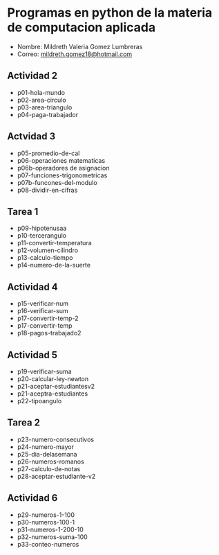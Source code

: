 # Programas en python de la materia de computacion aplicada

- Nombre: Mildreth Valeria Gomez Lumbreras
- Correo: mildreth.gomez18@hotmail.com

## Actividad 2
- p01-hola-mundo
- p02-area-circulo
- p03-area-triangulo
- p04-paga-trabajador

## Actvidad 3
- p05-promedio-de-cal
- p06-operaciones matematicas
- p06b-operadores de asignacion
- p07-funciones-trigonometricas
- p07b-funcones-del-modulo
- p08-dividir-en-cifras

## Tarea 1
- p09-hipotenusaa
- p10-tercerangulo
- p11-convertir-temperatura
- p12-volumen-cilindro
- p13-calculo-tiempo
- p14-numero-de-la-suerte
	
## Actividad 4
- p15-verificar-num
- p16-verificar-sum
- p17-convertir-temp-2
- p17-convertir-temp
- p18-pagos-trabajado2

## Actividad 5
- p19-verificar-suma
- p20-calcular-ley-newton
- p21-aceptar-estudiantesv2
- p21-aceptra-estudiantes
- p22-tipoangulo

## Tarea 2
- p23-numero-consecutivos
- p24-numero-mayor
- p25-dia-delasemana
- p26-numeros-romanos
- p27-calculo-de-notas
- p28-aceptar-estudiante-v2

## Actividad 6
- p29-numeros-1-100
- p30-numeros-100-1
- p31-numeros-1-200-10  
- p32-numeros-suma-100  
- p33-conteo-numeros



